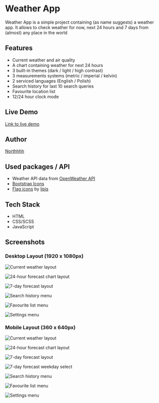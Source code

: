 
# Weather App

Weather App is a simple project containing (as name suggests) a weather app.
It allows to check weather for now, next 24 hours and 7 days from (almost) any place in the world


## Features

- Current weather and air quality
- A chart containing weather for next 24 hours
- 3 built-in themes (dark / light / high contrast)
- 3 measurements systems (metric / imperial / kelvin)
- 2 serviced languages (English / Polish)
- Search history for last 10 search queries
- Favourite location list 
- 12/24 hour clock mode


## Live Demo

[Link to live demo](https://northhhh.github.io/weather-app/)


## Author

[Northhhh](https://github.com/Northhhh)


## Used packages / API

 - Weather API data from [OpenWeather API](https://openweathermap.org/api)
 - [Bootstrap Icons](https://icons.getbootstrap.com/)
 - [Flag icons](https://www.npmjs.com/package/flag-icons) by [lipis](https://www.npmjs.com/~lipis)



## Tech Stack

- HTML
- CSS/SCSS
- JavaScript


## Screenshots

### Desktop Layout (1920 x 1080px)
![Current weather layout](https://i.imgur.com/d67t7L2.png)

![24-hour forecast chart layout](https://i.imgur.com/tpU7wrf.png)

![7-day forecast layout](https://i.imgur.com/0OwIXUs.png)

![Search history menu](https://i.imgur.com/lLaqizq.png)

![Favourite list menu](https://i.imgur.com/d8nQ5Ee.png)

![Settings menu](https://i.imgur.com/6dqkP5A.png)

### Mobile Layout (360 x 640px)
![Current weather layout](https://i.imgur.com/9s2b3XN.png)

![24-hour forecast chart layout](https://i.imgur.com/VQr74Px.png)

![7-day forecast layout](https://i.imgur.com/4h3A0Dw.png)

![7-day forecast weekday select](https://i.imgur.com/ii17RoP.png)

![Search history menu](https://i.imgur.com/vkolCYN.png)

![Favourite list menu](https://i.imgur.com/hFbds2A.png)

![Settings menu](https://i.imgur.com/OvCgLJk.png)

